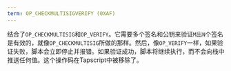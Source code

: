 ```yaml
---
term: OP_CHECKMULTISIGVERIFY (0XAF)
---
```


结合了`OP_CHECKMULTISIG`和`OP_VERIFY`。它需要多个签名和公钥来验证`M`出`N`个签名是有效的，就像`OP_CHECKMULTISIG`所做的那样。然后，像`OP_VERIFY`一样，如果验证失败，脚本会立即停止并报错。如果验证成功，脚本将继续执行，而不会向栈中推送任何值。这个操作码在Tapscript中被移除了。